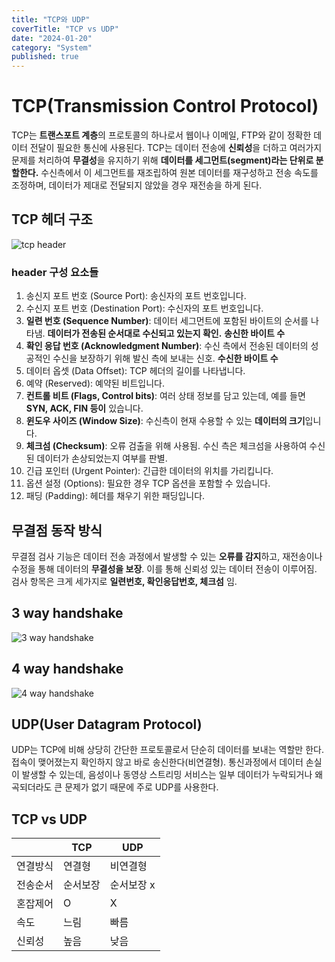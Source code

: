 ```yaml
---
title: "TCP와 UDP"
coverTitle: "TCP vs UDP"
date: "2024-01-20"
category: "System"
published: true
---
```


# TCP(Transmission Control Protocol)

TCP는 **트랜스포트 계층**의 프로토콜의 하나로서 웹이나 이메일, FTP와 같이 정확한 데이터 전달이 필요한 통신에 사용된다. TCP는 데이터 전송에 **신뢰성**을 더하고 여러가지 문제를 처리하여 **무결성**을 유지하기 위해 **데이터를 세그먼트(segment)라는 단위로 분할한다.** 수신측에서 이 세그먼트를 재조립하여 원본 데이터를 재구성하고 전송 속도를 조정하며, 데이터가 제대로 전달되지 않았을 경우 재전송을 하게 된다.

## TCP 헤더 구조

![tcp header](/imgs/blog/posts/tcp-udp/tcp_header.png)

### header 구성 요소들

1. 송신지 포트 번호 (Source Port): 송신자의 포트 번호입니다.
2. 수신지 포트 번호 (Destination Port): 수신자의 포트 번호입니다.
3. **일련 번호 (Sequence Number)**: 데이터 세그먼트에 포함된 바이트의 순서를 나타냄. **데이터가 전송된 순서대로 수신되고 있는지 확인.** **송신한 바이트 수**
4. **확인 응답 번호 (Acknowledgment Number)**: 수신 측에서 전송된 데이터의 성공적인 수신을 보장하기 위해 발신 측에 보내는 신호. **수신한 바이트 수**
5. 데이터 옵셋 (Data Offset): TCP 헤더의 길이를 나타냅니다.
6. 예약 (Reserved): 예약된 비트입니다.
7. **컨트롤 비트 (Flags, Control bits)**: 여러 상태 정보를 담고 있는데, 예를 들면 **SYN, ACK, FIN 등이** 있습니다.
8. **윈도우 사이즈 (Window Size)**: 수신측이 현재 수용할 수 있는 **데이터의 크기**입니다.
9. **체크섬 (Checksum)**: 오류 검출을 위해 사용됨. 수신 측은 체크섬을 사용하여 수신된 데이터가 손상되었는지 여부를 판별.
10. 긴급 포인터 (Urgent Pointer): 긴급한 데이터의 위치를 가리킵니다.
11. 옵션 설정 (Options): 필요한 경우 TCP 옵션을 포함할 수 있습니다.
12. 패딩 (Padding): 헤더를 채우기 위한 패딩입니다.

## 무결점 동작 방식

무결점 검사 기능은 데이터 전송 과정에서 발생할 수 있는 **오류를 감지**하고, 재전송이나 수정을 통해 데이터의 **무결성을 보장**. 이를 통해 신뢰성 있는 데이터 전송이 이루어짐. 검사 항목은 크게 세가지로 **일련번호, 확인응답번호, 체크섬** 임.

## 3 way handshake

![3 way handshake](/imgs/blog/posts/tcp-udp/handshake3.png)

## 4 way handshake

![4 way handshake](/imgs/blog/posts/tcp-udp/handshake4.png)

## UDP(User Datagram Protocol)

UDP는 TCP에 비해 상당히 간단한 프로토콜로서 단순히 데이터를 보내는 역할만 한다. 접속이 맺어졌는지 확인하지 않고 바로 송신한다(비연결형). 통신과정에서 데이터 손실이 발생할 수 있는데, 음성이나 동영상 스트리밍 서비스는 일부 데이터가 누락되거나 왜곡되더라도 큰 문제가 없기 때문에 주로 UDP를 사용한다.

## TCP vs UDP

|          | TCP      | UDP        |
| -------- | -------- | ---------- |
| 연결방식 | 연결형   | 비연결형   |
| 전송순서 | 순서보장 | 순서보장 x |
| 혼잡제어 | O        | X          |
| 속도     | 느림     | 빠름       |
| 신뢰성   | 높음     | 낮음       |
